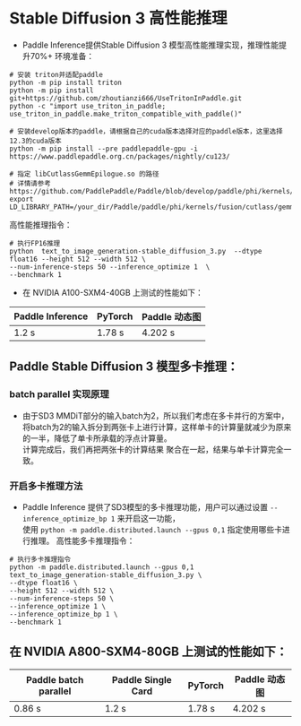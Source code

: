 # Stable Diffusion 3 高性能推理

- Paddle Inference提供Stable Diffusion 3 模型高性能推理实现，推理性能提升70%+
环境准备：
```shell
# 安装 triton并适配paddle
python -m pip install triton
python -m pip install git+https://github.com/zhoutianzi666/UseTritonInPaddle.git
python -c "import use_triton_in_paddle; use_triton_in_paddle.make_triton_compatible_with_paddle()"

# 安装develop版本的paddle，请根据自己的cuda版本选择对应的paddle版本，这里选择12.3的cuda版本
python -m pip install --pre paddlepaddle-gpu -i https://www.paddlepaddle.org.cn/packages/nightly/cu123/

# 指定 libCutlassGemmEpilogue.so 的路径
# 详情请参考 https://github.com/PaddlePaddle/Paddle/blob/develop/paddle/phi/kernels/fusion/cutlass/gemm_epilogue/README.md
export LD_LIBRARY_PATH=/your_dir/Paddle/paddle/phi/kernels/fusion/cutlass/gemm_epilogue/build:$LD_LIBRARY_PATH
```

高性能推理指令：
```shell
# 执行FP16推理
python  text_to_image_generation-stable_diffusion_3.py  --dtype float16 --height 512 --width 512 \
--num-inference-steps 50 --inference_optimize 1  \
--benchmark 1
```

- 在 NVIDIA A100-SXM4-40GB 上测试的性能如下：

| Paddle Inference|    PyTorch   | Paddle 动态图 |
| --------------- | ------------ | ------------ |
|       1.2 s     |     1.78 s   |    4.202 s   |


## Paddle Stable Diffusion 3 模型多卡推理： 
### batch parallel 实现原理  
- 由于SD3 MMDiT部分的输入batch为2，所以我们考虑在多卡并行的方案中，将batch为2的输入拆分到两张卡上进行计算，这样单卡的计算量就减少为原来的一半，降低了单卡所承载的浮点计算量。  
计算完成后，我们再把两张卡的计算结果 聚合在一起，结果与单卡计算完全一致。
### 开启多卡推理方法 
- Paddle Inference 提供了SD3模型的多卡推理功能，用户可以通过设置 `--inference_optimize_bp 1` 来开启这一功能，  
使用 `python -m paddle.distributed.launch --gpus 0,1` 指定使用哪些卡进行推理。
高性能多卡推理指令：
```shell
# 执行多卡推理指令
python -m paddle.distributed.launch --gpus 0,1 text_to_image_generation-stable_diffusion_3.py \
--dtype float16 \
--height 512 --width 512 \
--num-inference-steps 50 \
--inference_optimize 1 \
--inference_optimize_bp 1 \
--benchmark 1
```
## 在 NVIDIA A800-SXM4-80GB 上测试的性能如下：

| Paddle batch parallel | Paddle Single Card |  PyTorch  | Paddle 动态图 |
| --------------------- | ------------------ | --------- | ------------ |
|          0.86 s       |        1.2 s       |   1.78 s  |    4.202 s   |
